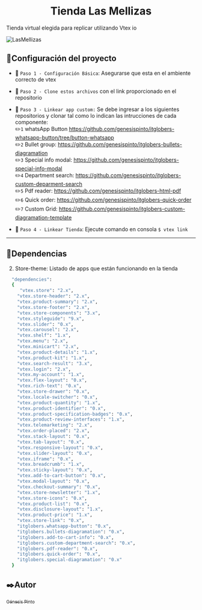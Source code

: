 <h1 align="center"> Tienda Las Mellizas </h1>

Tienda virtual elegida para replicar utilizando Vtex io

![LasMellizas](https://user-images.githubusercontent.com/95322919/197409150-2c039eac-2f4e-4d9e-9ac8-192c30fed889.gif)

## :hammer:Configuración del proyecto

- :pushpin: `Paso 1 - Configuración Básica`: 
  Asegurarse que esta en el ambiente correcto de vtex

- :pushpin: `Paso 2 - Clone estos archivos` con el link proporcionado en el repositorio 
- :pushpin: `Paso 3 - Linkear app custom:`
  Se debe ingresar a los siguientes repositorios y clonar tal como lo indican las intrucciones de cada componente:<br>
  :pencil2:`1` whatsApp Button https://github.com/genesispinto/itglobers-whatsapp-button/tree/button-whatsapp <br>
  :pencil2:`2` Bullet group: https://github.com/genesispinto/itglobers-bullets-diagramation <br>
  :pencil2:`3` Special info modal: https://github.com/genesispinto/itglobers-special-info-modal  <br>
  :pencil2:`4` Department search: https://github.com/genesispinto/itglobers-custom-deparment-search  <br>
  :pencil2:`5` Pdf reader: https://github.com/genesispinto/itglobers-html-pdf <br>
  :pencil2:`6` Quick order: https://github.com/genesispinto/itglobers-quick-order <br>
  :pencil2:`7` Custom Grid: https://github.com/genesispinto/itglobers-custom-diagramation-template <br>
- :pushpin: `Paso 4 - Linkear Tienda`: Ejecute comando en consola ```$ vtex link```

__________
## :key:Dependencias


2. Store-theme: Listado de apps que están funcionando en la tienda

```ruby
  "dependencies": 
  {
     "vtex.store": "2.x",
    "vtex.store-header": "2.x",
    "vtex.product-summary": "2.x",
    "vtex.store-footer": "2.x",
    "vtex.store-components": "3.x",
    "vtex.styleguide": "9.x",
    "vtex.slider": "0.x",
    "vtex.carousel": "2.x",
    "vtex.shelf": "1.x",
    "vtex.menu": "2.x",
    "vtex.minicart": "2.x",
    "vtex.product-details": "1.x",
    "vtex.product-kit": "1.x",
    "vtex.search-result": "3.x",
    "vtex.login": "2.x",
    "vtex.my-account": "1.x",
    "vtex.flex-layout": "0.x",
    "vtex.rich-text": "0.x",
    "vtex.store-drawer": "0.x",
    "vtex.locale-switcher": "0.x",
    "vtex.product-quantity": "1.x",
    "vtex.product-identifier": "0.x",
    "vtex.product-specification-badges": "0.x",
    "vtex.product-review-interfaces": "1.x",
    "vtex.telemarketing": "2.x",
    "vtex.order-placed": "2.x",
    "vtex.stack-layout": "0.x",
    "vtex.tab-layout": "0.x",
    "vtex.responsive-layout": "0.x",
    "vtex.slider-layout": "0.x",
    "vtex.iframe": "0.x",
    "vtex.breadcrumb": "1.x",
    "vtex.sticky-layout": "0.x",
    "vtex.add-to-cart-button": "0.x",
    "vtex.modal-layout": "0.x",
    "vtex.checkout-summary": "0.x",
    "vtex.store-newsletter": "1.x",
    "vtex.store-icons": "0.x",
    "vtex.product-list": "0.x",
    "vtex.disclosure-layout": "1.x",
    "vtex.product-price": "1.x",
    "vtex.store-link": "0.x",
    "itglobers.whatsapp-button": "0.x",
    "itglobers.bullets-diagramation": "0.x",
    "itglobers.add-to-cart-info": "0.x",
    "itglobers.custom-department-search": "0.x",
    "itglobers.pdf-reader": "0.x",
    "itglobers.quick-order": "0.x",
    "itglobers.special-diagramation": "0.x"
  }
```

## :black_nib:Autor

 [<sub>Génesis Pinto</sub>](https://github.com/genesispinto) 
